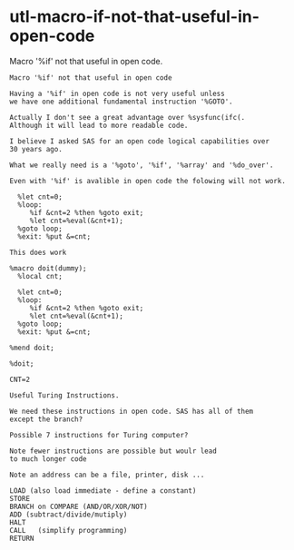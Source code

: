 # utl-macro-if-not-that-useful-in-open-code
Macro '%if' not that useful in open code.

    Macro '%if' not that useful in open code

    Having a '%if' in open code is not very useful unless
    we have one additional fundamental instruction '%GOTO'.

    Actually I don't see a great advantage over %sysfunc(ifc(.
    Although it will lead to more readable code.

    I believe I asked SAS for an open code logical capabilities over
    30 years ago.

    What we really need is a '%goto', '%if', '%array' and '%do_over'.

    Even with '%if' is avalible in open code the folowing will not work.

      %let cnt=0;
      %loop:
         %if &cnt=2 %then %goto exit;
         %let cnt=%eval(&cnt+1);
      %goto loop;
      %exit: %put &=cnt;

    This does work

    %macro doit(dummy);
      %local cnt;

      %let cnt=0;
      %loop:
         %if &cnt=2 %then %goto exit;
         %let cnt=%eval(&cnt+1);
      %goto loop;
      %exit: %put &=cnt;

    %mend doit;

    %doit;

    CNT=2

    Useful Turing Instructions.

    We need these instructions in open code. SAS has all of them
    except the branch?

    Possible 7 instructions for Turing computer?

    Note fewer instructions are possible but woulr lead
    to much longer code

    Note an address can be a file, printer, disk ...

    LOAD (also load immediate - define a constant)
    STORE
    BRANCH on COMPARE (AND/OR/XOR/NOT)
    ADD (subtract/divide/mutiply)
    HALT
    CALL   (simplify programming)
    RETURN

